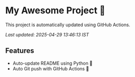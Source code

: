 # My Awesome Project 🚀

This project is automatically updated using GitHub Actions.

_Last updated: 2025-04-29 13:46:13 IST_

## Features
- Auto-update README using Python 🐍
- Auto Git push with GitHub Actions 🤖
